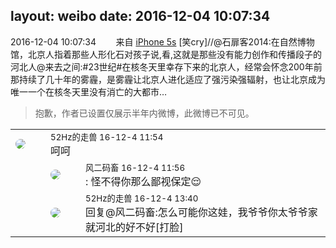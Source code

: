 layout: weibo
date: 2016-12-04 10:07:34
---
<meta name="referrer" content="no-referrer" />

2016-12-04 10:07:34  &nbsp;&nbsp;&nbsp;&nbsp;&nbsp;&nbsp; 来自 <a href="sinaweibo://customweibosource" rel="nofollow">iPhone 5s</a>
[笑cry]//@石扉客2014:在自然博物馆，北京人指着那些人形化石对孩子说,看,这就是那些没有能力创作和传播段子的河北人@来去之间:#23世纪#在核冬天里幸存下来的北京人，经常会怀念200年前那持续了几十年的雾霾，是雾霾让北京人进化适应了强污染强辐射，也让北京成为唯一一个在核冬天里没有消亡的大都市…
>  抱歉，作者已设置仅展示半年内微博，此微博已不可见。 ​​​

<table style="width: 100%;">
  <tr>
    <td style="width: 40px;"><img style="border-radius:50%" src="https://tva4.sinaimg.cn/crop.0.0.180.180.50/8beaf773jw1e8qgp5bmzyj2050050aa8.jpg?KID=imgbed,tva&Expires=1624466405&ssig=54O6x2Hf9w"></td>
    <td colspan="2"><small>52Hz的走兽 16-12-4 11:54</small><br/>呵呵</td>
  </tr>
  <tr>
    <td/>
    <td style="width: 40px;"><img style="border-radius:50%" src="https://tva3.sinaimg.cn/crop.0.0.639.639.50/6d2a6003jw8f3idy69w2gj20hs0hrt9g.jpg?KID=imgbed,tva&Expires=1624466405&ssig=mKeKAbpUCN"></td>
    <td><small>风二码畜 16-12-4 11:56</small><br/>: 怪不得你那么鄙视保定😌</td>
  </tr>
  <tr>
    <td/>
    <td style="width: 40px;"><img style="border-radius:50%" src="https://tva4.sinaimg.cn/crop.0.0.180.180.50/8beaf773jw1e8qgp5bmzyj2050050aa8.jpg?KID=imgbed,tva&Expires=1624466405&ssig=54O6x2Hf9w"></td>
    <td><small>52Hz的走兽 16-12-4 13:40</small><br/>回复@风二码畜:怎么可能你这娃，我爷爷你太爷爷家就河北的好不好[打脸]</td>
  </tr>
</table>
